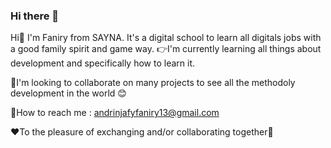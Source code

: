 ### Hi there 👋

Hi👋 I'm Faniry from SAYNA. It's a digital school to learn all digitals jobs with a good family spirit and game way.
👉I'm currently learning all things about development and specifically how to learn it.

📕I'm looking to collaborate on many projects to see all the methodoly development in the world 😊

📧How to reach me : andrinjafyfaniry13@gmail.com

❤To the pleasure of exchanging and/or collaborating together🤝
